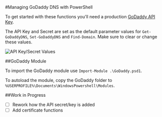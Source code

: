 #Managing GoDaddy DNS with PowerShell

To get started with these functions you'll need a production [GoDaddy API Key](https://developer.godaddy.com/keys/).

The API Key and Secret are set as the default parameter values for `Get-GoDaddyDNS`, `Set-GoDaddyDNS` and `Find-Domain`. Make sure to clear or change these values.

![API Key/Secret Values](https://s6.postimg.org/n7i2cunhd/pssnip.png)

##GoDaddy Module

To import the GoDaddy module use `Import-Module .\GoDaddy.psd1`.

To autoload the module, copy the GoDaddy folder to `%USERPROFILE%\Documents\WindowsPowershell\Modules`.

##Work in Progress

- [ ] Rework how the API secret/key is added
- [ ] Add certificate functions